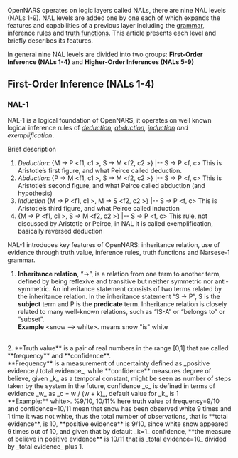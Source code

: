 OpenNARS operates on logic layers called NALs, there are nine NAL levels (NALs 1-9). NAL levels are added one by one each of which expands the features and capabilities of a previous layer including the [grammar](https://github.com/opennars/opennars/wiki/Narsese-Grammar,-Language-of-OpenNARS), inference rules and [truth functions](https://github.com/opennars/opennars/wiki/Truth-Functions). This article presents each level and briefly describes its features.

In general nine NAL levels are divided into two groups: **First-Order Inference (NALs 1-4)** and **Higher-Order Inferences (NALs 5-9)**

## First-Order Inference (NALs 1-4)
### NAL-1

NAL-1 is a logical foundation of OpenNARS, it operates on well known logical inference rules of _[deduction](https://en.wikipedia.org/wiki/Deductive_reasoning), [abduction](https://en.wikipedia.org/wiki/Abductive_reasoning), [induction](https://en.wikipedia.org/wiki/Inductive_reasoning) and exemplification_. 

Brief description
1. _Deduction_: {M → P <f1, c1 >, S → M <f2, c2 >} |-- S → P <f, c>
This is Aristotle’s first figure, and what Peirce called deduction.
2. _Abduction_:  {P → M <f1, c1 >, S → M <f2, c2 >} |-- S → P <f, c>
This is Aristotle’s second figure, and what Peirce called abduction
(and hypothesis)
3. _Induction_ {M → P <f1, c1 >, M → S <f2, c2 >} |-- S → P <f, c>
This is Aristotle’s third figure, and what Peirce called induction
4. {M → P <f1, c1 >, S → M <f2, c2 >} |-- S → P <f, c>
This rule, not discussed by Aristotle or Peirce, in NAL it is called
exemplification, basically reversed deduction

NAL-1 introduces key features of OpenNARS: inheritance relation, use of evidence through truth value, inference rules, truth functions and Narsese-1 grammar. <br/>
1. **Inheritance relation**, “→”, is a relation from one term to another term, defined by being reflexive and transitive but neither symmetric nor anti-symmetric. An inheritance statement consists of two terms related by the inheritance relation. In the inheritance statement “S → P”, S is the **subject** term and P is the **predicate** term. Inheritance relation is closely related to many well-known relations, such as “IS-A” or “belongs to” or “subset”.<br/>
**Example** <snow --> white>.  means snow "is"  white
<br/>
2. **Truth value** is a pair of real numbers in the range [0,1] that are called **frequency** and **confidence**.
<br/> **Frequency** is a measurement of uncertainty defined as _positive evidence / total evidence_, while **confidence** measures degree of believe, given _k_ as a temporal constant, might be seen as number of steps taken by the system in the future, confidence _c_ is defined in terms of evidence _w_ as _c = w / (w + k)_, default value for _k_ is 1 <br/>
**Example:** <snow --> white>. %9/10, 10/11% here truth value of frequency=9/10 and confidence=10/11 mean that snow has been observed white 9 times and 1 time it was not white, thus the total number of observations, that is **total evidence**, is 10, **positive evidence** is 9/10, since white snow appeared 9 times out of 10, and given that by default _k=1_ confidence, **the measure of believe in positive evidence** is 10/11 that is _total evidence=10_ divided by _total evidence_ plus 1.
<br/> 



